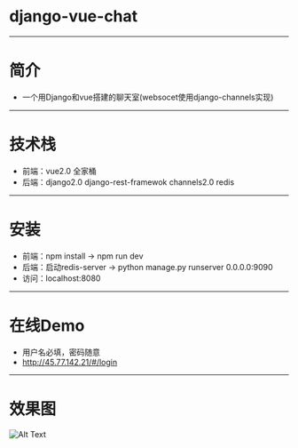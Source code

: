 # django-vue-chat
---

# 简介
- 一个用Django和vue搭建的聊天室(websocet使用django-channels实现)

---

# 技术栈
- 前端：vue2.0 全家桶
- 后端：django2.0 django-rest-framewok channels2.0 redis

---
# 安装
- 前端：npm install ->  npm run dev
- 后端：启动redis-server -> python manage.py runserver 0.0.0.0:9090
- 访问：localhost:8080

---
# 在线Demo
- 用户名必填，密码随意
- http://45.77.142.21/#/login

---
# 效果图
![Alt Text](../demo.gif)